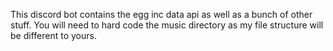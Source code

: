 This discord bot contains the egg inc data api as well as a bunch of other stuff.
You will need to hard code the music directory as my file structure will be different to yours.

